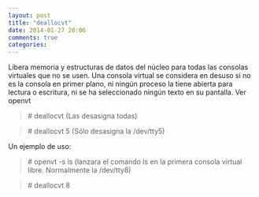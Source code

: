 ```yaml
---
layout: post
title: "deallocvt"
date: 2014-01-27 20:06
comments: true
categories: 
---
```

Libera memoria y estructuras de datos del núcleo para todas las consolas virtuales que no se usen. Una consola virtual se considera en desuso si no es la consola en primer plano, ni  ningún  proceso  la  tiene  abierta  para  lectura  o escritura, ni se ha seleccionado ningún texto en su pantalla. Ver openvt

>\# deallocvt (Las desasigna todas)

>\# deallocvt 5 (Sólo desasigna la /dev/tty5)

Un ejemplo de uso:

>\# openvt -s ls (lanzara el comando ls en la primera consola virtual libre. Normalmente la /dev/tty8)

>\# deallocvt 8 

